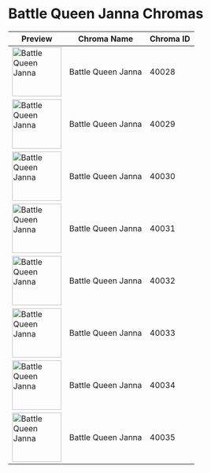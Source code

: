 # Battle Queen Janna Chromas

| Preview | Chroma Name | Chroma ID |
|---|---|---|
| <img src='https://raw.communitydragon.org/latest/plugins/rcp-be-lol-game-data/global/default/v1/champion-chroma-images/40/40028.png' alt='Battle Queen Janna' width='100'> | Battle Queen Janna | 40028 |
| <img src='https://raw.communitydragon.org/latest/plugins/rcp-be-lol-game-data/global/default/v1/champion-chroma-images/40/40029.png' alt='Battle Queen Janna' width='100'> | Battle Queen Janna | 40029 |
| <img src='https://raw.communitydragon.org/latest/plugins/rcp-be-lol-game-data/global/default/v1/champion-chroma-images/40/40030.png' alt='Battle Queen Janna' width='100'> | Battle Queen Janna | 40030 |
| <img src='https://raw.communitydragon.org/latest/plugins/rcp-be-lol-game-data/global/default/v1/champion-chroma-images/40/40031.png' alt='Battle Queen Janna' width='100'> | Battle Queen Janna | 40031 |
| <img src='https://raw.communitydragon.org/latest/plugins/rcp-be-lol-game-data/global/default/v1/champion-chroma-images/40/40032.png' alt='Battle Queen Janna' width='100'> | Battle Queen Janna | 40032 |
| <img src='https://raw.communitydragon.org/latest/plugins/rcp-be-lol-game-data/global/default/v1/champion-chroma-images/40/40033.png' alt='Battle Queen Janna' width='100'> | Battle Queen Janna | 40033 |
| <img src='https://raw.communitydragon.org/latest/plugins/rcp-be-lol-game-data/global/default/v1/champion-chroma-images/40/40034.png' alt='Battle Queen Janna' width='100'> | Battle Queen Janna | 40034 |
| <img src='https://raw.communitydragon.org/latest/plugins/rcp-be-lol-game-data/global/default/v1/champion-chroma-images/40/40035.png' alt='Battle Queen Janna' width='100'> | Battle Queen Janna | 40035 |
